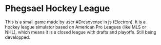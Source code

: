 # Phegsael Hockey League

This is a small game made by user #Dresovense in js (Electron). It is a hockey league simulator based on American Pro Leagues (like MLS or NHL), which means it is a closed league with drafts and playoffs. Still being developped.
